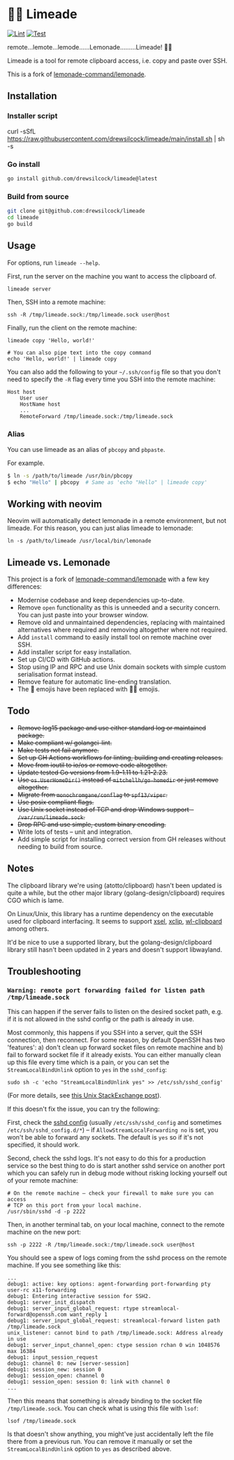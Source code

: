 # 🍋‍🟩 Limeade

[![Lint](https://github.com/drewsilcock/limeade/actions/workflows/lint.yaml/badge.svg)](https://github.com/drewsilcock/limeade/actions/workflows/lint.yaml)
[![Test](https://github.com/drewsilcock/limeade/actions/workflows/test.yaml/badge.svg)](https://github.com/drewsilcock/limeade/actions/workflows/test.yaml)

remote...lemote...lemode......Lemonade.........Limeade! 🍋‍🟩

Limeade is a tool for remote clipboard access, i.e. copy and paste over SSH.

This is a fork of [lemonade-command/lemonade](https://github.com/lemonade-command/lemonade).

## Installation

### Installer script

curl -sSfL https://raw.githubusercontent.com/drewsilcock/limeade/main/install.sh | sh -s

### Go install

```sh
go install github.com/drewsilcock/limeade@latest
```

### Build from source

```sh
git clone git@github.com:drewsilcock/limeade
cd limeade
go build
```

## Usage

For options, run `limeade --help`.

First, run the server on the machine you want to access the clipboard of.

```sh
limeade server
````

Then, SSH into a remote machine:

```shell
ssh -R /tmp/limeade.sock:/tmp/limeade.sock user@host
```

Finally, run the client on the remote machine:

```shell
limeade copy 'Hello, world!'

# You can also pipe text into the copy command
echo 'Hello, world!' | limeade copy
```

You can also add the following to your `~/.ssh/config` file so that you don't need to specify the `-R` flag every time you SSH into the remote machine:

```shell
Host host
    User user
    HostName host
    ...
    RemoteForward /tmp/limeade.sock:/tmp/limeade.sock
```

### Alias

You can use limeade as an alias of `pbcopy` and `pbpaste`.

For example.

```sh
$ ln -s /path/to/limeade /usr/bin/pbcopy
$ echo "Hello" | pbcopy  # Same as 'echo "Hello" | limeade copy'
```

## Working with neovim

Neovim will automatically detect lemonade in a remote environment, but not limeade. For this reason, you can just alias limeade to lemonade:

```shell
ln -s /path/to/limeade /usr/local/bin/lemonade
```

## Limeade vs. Lemonade

This project is a fork of [lemonade-command/lemonade](https://github.com/lemonade-command/lemaonde) with a few key differences:

- Modernise codebase and keep dependencies up-to-date.
- Remove `open` functionality as this is unneeded and a security concern. You can just paste into your browser window.
- Remove old and unmaintained dependencies, replacing with maintained alternatives where required and removing altogether where not required.
- Add `install` command to easily install tool on remote machine over SSH.
- Add installer script for easy installation.
- Set up CI/CD with GitHub actions.
- Stop using IP and RPC and use Unix domain sockets with simple custom serialisation format instead.
- Remove feature for automatic line-ending translation.
- The 🍋 emojis have been replaced with 🍋‍🟩 emojis.

## Todo

- ~~Remove log15 package and use either standard log or maintained package.~~
- ~~Make compliant w/ golangci-lint.~~
- ~~Make tests not fail anymore.~~
- ~~Set up GH Actions workflows for linting, building and creating releases.~~
- ~~Move from ioutil to io/os or remove code altogether.~~
- ~~Update tested Go versions from 1.9-1.11 to 1.21-2.23.~~
- ~~Use `os.UserHomeDir()` instead of `mitchellh/go-homedir` or just remove altogether.~~
- ~~Migrate from `monochromgane/conflag` to `spf13/viper`.~~
- ~~Use posix compliant flags.~~
- ~~Use Unix socket instead of TCP and drop Windows support – `/var/run/limeade.sock`.~~
- ~~Drop RPC and use simple, custom binary encoding.~~
- Write lots of tests – unit and integration.
- Add simple script for installing correct version from GH releases without needing to build from source.

## Notes

The clipboard library we're using (atotto/clipboard) hasn't been updated is quite a while, but the other major library (golang-design/clipboard) requires CGO which is lame.

On Linux/Unix, this library has a runtime dependency on the executable used for clipboard interfacing. It seems to support [xsel](https://github.com/kfish/xsel), [xclip](https://github.com/astrand/xclip), [wl-clipboard](https://github.com/bugaevc/wl-clipboard) among others.

It'd be nice to use a supported library, but the golang-design/clipboard library still hasn't been updated in 2 years and doesn't support libwayland.

## Troubleshooting

### `Warning: remote port forwarding failed for listen path /tmp/limeade.sock`

This can happen if the server fails to listen on the desired socket path, e.g. if it is not allowed in the sshd config or the path is already in use.

Most commonly, this happens if you SSH into a server, quit the SSH connection, then reconnect. For some reason, by default OpenSSH has two 'features': a) don't clean up forward socket files on remote machine and b) fail to forward socket file if it already exists. You can either manually clean up this file every time which is a pain, or you can set the `StreamLocalBindUnlink` option to `yes` in the `sshd_config`:

```shell
sudo sh -c 'echo "StreamLocalBindUnlink yes" >> /etc/ssh/sshd_config'
```

(For more details, see [this Unix StackExchange post](https://unix.stackexchange.com/questions/427189/how-to-cleanup-ssh-reverse-tunnel-socket-after-connection-closed)).

If this doesn't fix the issue, you can try the following:

First, check the [sshd config](https://man7.org/linux/man-pages/man5/sshd_config.5.html) (usually `/etc/ssh/sshd_config` and sometimes `/etc/ssh/sshd_config.d/*`) – if `AllowStreamLocalForwarding no` is set, you won't be able to forward any sockets. The default is `yes` so if it's not specified, it should work.

Second, check the sshd logs. It's not easy to do this for a production service so the best thing to do is start another sshd service on another port which you can safely run in debug mode without risking locking yourself out of your remote machine:

```shell
# On the remote machine – check your firewall to make sure you can access
# TCP on this port from your local machine.
/usr/sbin/sshd -d -p 2222
```

Then, in another terminal tab, on your local machine, connect to the remote machine on the new port:

```shell
ssh -p 2222 -R /tmp/limeade.sock:/tmp/limeade.sock user@host
```

You should see a spew of logs coming from the sshd process on the remote machine. If you see something like this:

```text
...
debug1: active: key options: agent-forwarding port-forwarding pty user-rc x11-forwarding
debug1: Entering interactive session for SSH2.
debug1: server_init_dispatch
debug1: server_input_global_request: rtype streamlocal-forward@openssh.com want_reply 1
debug1: server_input_global_request: streamlocal-forward listen path /tmp/limeade.sock
unix_listener: cannot bind to path /tmp/limeade.sock: Address already in use
debug1: server_input_channel_open: ctype session rchan 0 win 1048576 max 16384
debug1: input_session_request
debug1: channel 0: new [server-session]
debug1: session_new: session 0
debug1: session_open: channel 0
debug1: session_open: session 0: link with channel 0
...
```

Then this means that something is already binding to the socket file `/tmp/limeade.sock`. You can check what is using this file with `lsof`:

```shell
lsof /tmp/limeade.sock
```

Is that doesn't show anything, you might've just accidentally left the file there from a previous run. You can remove it manually or set the `StreamLocalBindUnlink` option to `yes` as described above.
